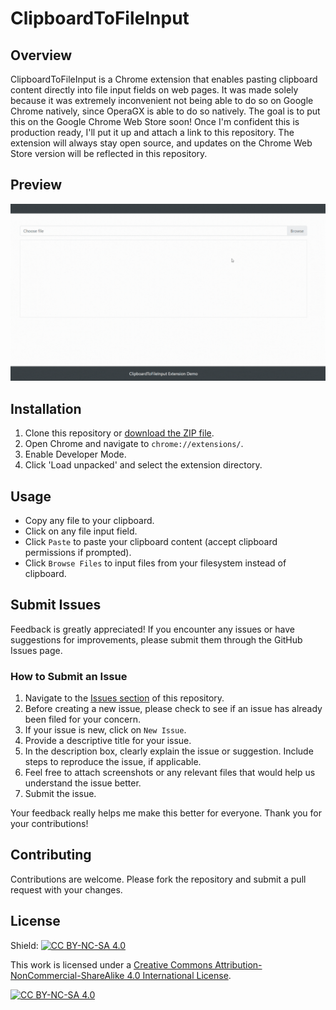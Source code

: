 # ClipboardToFileInput

## Overview
ClipboardToFileInput is a Chrome extension that enables pasting clipboard content directly into file input fields on web pages. It was made solely because it was extremely inconvenient not being able to do so on Google Chrome natively, since OperaGX is able to do so natively. The goal is to put this on the Google Chrome Web Store soon! Once I'm confident this is production ready, I'll put it up and attach a link to this repository. The extension will always stay open source, and updates on the Chrome Web Store version will be reflected in this repository.

## Preview
![Demo](https://github.com/GooglyBlox/ClipboardToFileInput/blob/main/images/preview.gif?raw=true)

## Installation
1. Clone this repository or [download the ZIP file](https://github.com/GooglyBlox/ClipboardToFileInput/releases).
2. Open Chrome and navigate to `chrome://extensions/`.
3. Enable Developer Mode.
4. Click 'Load unpacked' and select the extension directory.

## Usage
- Copy any file to your clipboard.
- Click on any file input field.
- Click `Paste` to paste your clipboard content (accept clipboard permissions if prompted).
- Click `Browse Files` to input files from your filesystem instead of clipboard.

## Submit Issues

Feedback is greatly appreciated! If you encounter any issues or have suggestions for improvements, please submit them through the GitHub Issues page.

### How to Submit an Issue
1. Navigate to the [Issues section](https://github.com/GooglyBlox/ClipboardToFileInput/issues) of this repository.
2. Before creating a new issue, please check to see if an issue has already been filed for your concern.
3. If your issue is new, click on `New Issue`.
4. Provide a descriptive title for your issue.
5. In the description box, clearly explain the issue or suggestion. Include steps to reproduce the issue, if applicable.
6. Feel free to attach screenshots or any relevant files that would help us understand the issue better.
7. Submit the issue.

Your feedback really helps me make this better for everyone. Thank you for your contributions!

## Contributing
Contributions are welcome. Please fork the repository and submit a pull request with your changes.

## License
Shield: [![CC BY-NC-SA 4.0][cc-by-nc-sa-shield]][cc-by-nc-sa]

This work is licensed under a
[Creative Commons Attribution-NonCommercial-ShareAlike 4.0 International License][cc-by-nc-sa].

[![CC BY-NC-SA 4.0][cc-by-nc-sa-image]][cc-by-nc-sa]

[cc-by-nc-sa]: http://creativecommons.org/licenses/by-nc-sa/4.0/
[cc-by-nc-sa-image]: https://licensebuttons.net/l/by-nc-sa/4.0/88x31.png
[cc-by-nc-sa-shield]: https://img.shields.io/badge/License-CC%20BY--NC--SA%204.0-lightgrey.svg
